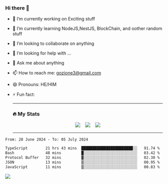 ### Hi there 👋

<!--
**charlieScript/charlieScript** is a ✨ _special_ ✨ repository because its `README.md` (this file) appears on your GitHub profile.

Here are some ideas to get you started: -->

- 🔭 I’m currently working on Exciting stuff
- 🌱 I’m currently learning NodeJS,NestJS, BlockChain, and oother random stuff
- 👯 I’m looking to collaborate on anything
- 🤔 I’m looking for help with ...
- 💬 Ask me about anything
- 📫 How to reach me: gozione3@gmail.com
- 😄 Pronouns: HE/HIM
- ⚡ Fun fact:


  ---

  ### :fire: My Stats

  <div id="stats" align="center">
  <img src="http://github-readme-streak-stats.herokuapp.com?user=charlieScript&theme=dark&date_format=M%20j%5B%2C%20Y%5D" />&nbsp;&nbsp;&nbsp;
  <img src="https://github-readme-stats.vercel.app/api/top-langs/?username=charlieScript&layout=compact&theme=vision-friendly-dark"/>&nbsp;&nbsp;&nbsp;
  <img src="https://github-readme-stats.vercel.app/api?username=charlieScript&show_icons=true&theme=radical"/>
  </div>

  ---



<!--START_SECTION:waka-->

```txt
From: 28 June 2024 - To: 05 July 2024

TypeScript        21 hrs 43 mins  ███████████████████████░░   91.74 %
Bash              48 mins         █░░░░░░░░░░░░░░░░░░░░░░░░   03.42 %
Protocol Buffer   32 mins         ▓░░░░░░░░░░░░░░░░░░░░░░░░   02.30 %
JSON              13 mins         ▒░░░░░░░░░░░░░░░░░░░░░░░░   00.95 %
JavaScript        11 mins         ▒░░░░░░░░░░░░░░░░░░░░░░░░   00.83 %
```

<!--END_SECTION:waka-->
![](https://komarev.com/ghpvc/?username=charlieScript)
